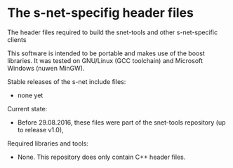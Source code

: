 # The s-net-specifig header files
The header files required to build the snet-tools and other s-net-specific clients

This software is intended to be portable and makes use of the boost libraries. It was tested on GNU/Linux (GCC toolchain)
and Microsoft Windows (nuwen MinGW).

Stable releases of the s-net include files:
- none yet

Current state:
- Before 29.08.2016, these files were part of the snet-tools repository (up to release v1.0),

Required libraries and tools:
- None. This repository does only contain C++ header files.
